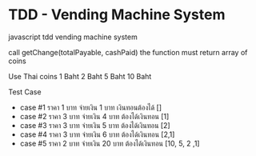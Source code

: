 # TDD - Vending Machine System
javascript tdd vending machine system

call getChange(totalPayable, cashPaid) the function must return array of coins

Use Thai coins
1 Baht
2 Baht
5 Baht
10 Baht

Test Case
* case #1 ราคา 1 บาท จ่ายเงิน 1 บาท เงินทอนต้องได้ []
* case #2 ราคา 3 บาท จ่ายเงิน 4 บาท ต้องได้เงินทอน [1]
* case #3 ราคา 3 บาท จ่ายเงิน 5 บาท ต้องได้เงินทอน [2]
* case #4 ราคา 3 บาท จ่ายเงิน 6 บาท ต้องได้เงินทอน [2,1]
* case #5 ราคา 2 บาท จ่ายเงิน 20 บาท ต้องได้เงินทอน [10, 5, 2 ,1]
